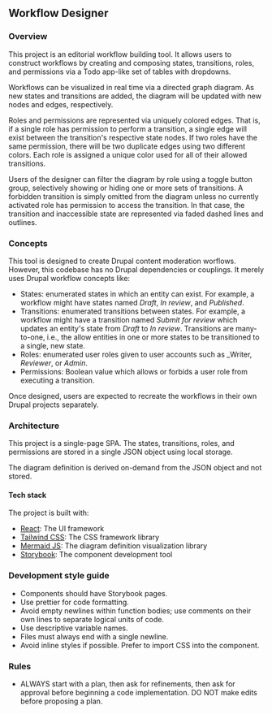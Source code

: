 Workflow Designer
---

### Overview

This project is an editorial workflow building tool. It allows users to
construct workflows by creating and composing states, transitions, roles, and
permissions via a Todo app-like set of tables with dropdowns.

Workflows can be visualized in real time via a directed graph diagram. As new
states and transitions are added, the diagram will be updated with new nodes
and edges, respectively.

Roles and permissions are represented via uniquely colored edges. That is, if a
single role has permission to perform a transition, a single edge will exist
between the transition's respective state nodes. If two roles have the same
permission, there will be two duplicate edges using two different colors. Each
role is assigned a unique color used for all of their allowed transitions.

Users of the designer can filter the diagram by role using a toggle button
group, selectively showing or hiding one or more sets of transitions. A
forbidden transition is simply omitted from the diagram unless no currently
activated role has permission to access the transition. In that case, the
transition and inaccessible state are represented via faded dashed lines and
outlines.

### Concepts

This tool is designed to create Drupal content moderation worflows. However,
this codebase has no Drupal dependencies or couplings. It merely uses Drupal
workflow concepts like:

- States: enumerated states in which an entity can exist. For example, a
workflow might have states named _Draft_, _In review_, and _Published_.
- Transitions: enumerated transitions between states. For example, a workflow
might have a transition named _Submit for review_ which updates an entity's
state from _Draft_ to _In review_. Transitions are many-to-one, i.e., the allow
entities in one or more states to be transitioned to a single, new state.
- Roles: enumerated user roles given to user accounts such as _Writer,
_Reviewer_, or _Admin_.
- Permissions: Boolean value which allows or forbids a user role from executing
a transition.

Once designed, users are expected to recreate the workflows in their own Drupal
projects separately.

### Architecture

This project is a single-page SPA. The states, transitions, roles, and
permissions are stored in a single JSON object using local storage.

The diagram definition is derived on-demand from the JSON object and not
stored.

#### Tech stack

The project is built with:

- [React](https://react.dev/reference/react): The UI framework
- [Tailwind CSS](https://tailwindcss.com/docs/installation/using-vite): The CSS
framework
library
- [Mermaid JS](https://mermaid.js.org/intro/getting-started.html#_4-calling-the-mermaid-javascript-api):
The diagram definition visualization library
- [Storybook](https://storybook.js.org/docs): The component development tool

### Development style guide

- Components should have Storybook pages.
- Use prettier for code formatting.
- Avoid empty newlines within function bodies; use comments on their own lines
to separate logical units of code.
- Use descriptive variable names.
- Files must always end with a single newline.
- Avoid inline styles if possible. Prefer to import CSS into the component.

### Rules

- ALWAYS start with a plan, then ask for refinements, then ask for approval
  before beginning a code implementation. DO NOT make edits before proposing a
  plan.
